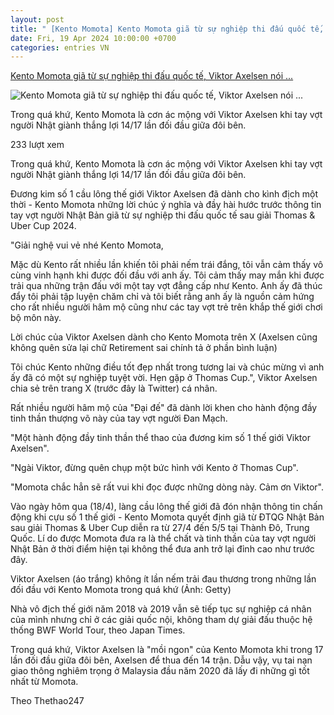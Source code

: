 ```yaml
---
layout: post
title: " [Kento Momota] Kento Momota giã từ sự nghiệp thi đấu quốc tế, Viktor Axelsen nói ..."
date: Fri, 19 Apr 2024 10:00:00 +0700
categories: entries VN
---
```

[Kento Momota giã từ sự nghiệp thi đấu quốc tế, Viktor Axelsen nói ...](https://baothaibinh.com.vn/tin-tuc/74/197610/kento-momota-gia-tu-su-nghiep-thi-dau-quoc-te-viktor-axelsen-noi-loi-gan-ruot)

![Kento Momota giã từ sự nghiệp thi đấu quốc tế, Viktor Axelsen nói ...](https://media.baothaibinh.com.vn/upload/news/4_2024/kento_momota_gia_tu_su_nghiep_thi_dau_quoc_te_viktor_axelsen_noi_loi_gan_ruot_10091819042024.jpg)

Trong quá khứ, Kento Momota là cơn ác mộng với Viktor Axelsen khi tay vợt người Nhật giành thắng lợi 14/17 lần đối đầu giữa đôi bên.

233 lượt xem

Trong quá khứ, Kento Momota là cơn ác mộng với Viktor Axelsen khi tay vợt người Nhật giành thắng lợi 14/17 lần đối đầu giữa đôi bên.

Đương kim số 1 cầu lông thế giới Viktor Axelsen đã dành cho kình địch một thời - Kento Momota những lời chúc ý nghĩa và đầy hài hước trước thông tin tay vợt người Nhật Bản giã từ sự nghiệp thi đấu quốc tế sau giải Thomas & Uber Cup 2024.

"Giải nghệ vui vẻ nhé Kento Momota,

Mặc dù Kento rất nhiều lần khiến tôi phải nếm trái đắng, tôi vẫn cảm thấy vô cùng vinh hạnh khi được đối đầu với anh ấy. Tôi cảm thấy may mắn khi được trải qua những trận đấu với một tay vợt đẳng cấp như Kento. Anh ấy đã thúc đẩy tôi phải tập luyện chăm chỉ và tôi biết rằng anh ấy là nguồn cảm hứng cho rất nhiều người hâm mộ cũng như các tay vợt trẻ trên khắp thế giới chơi bộ môn này.

Lời chúc của Viktor Axelsen dành cho Kento Momota trên X (Axelsen cũng không quên sửa lại chữ Retirement sai chính tả ở phần bình luận)

Tôi chúc Kento những điều tốt đẹp nhất trong tương lai và chúc mừng vì anh ấy đã có một sự nghiệp tuyệt vời. Hẹn gặp ở Thomas Cup.", Viktor Axelsen chia sẻ trên trang X (trước đây là Twitter) cá nhân.

Rất nhiều người hâm mộ của "Đại đế" đã dành lời khen cho hành động đầy tinh thần thượng võ này của tay vợt người Đan Mạch.

"Một hành động đầy tinh thần thể thao của đương kim số 1 thế giới Viktor Axelsen".

"Ngài Viktor, đừng quên chụp một bức hình với Kento ở Thomas Cup".

"Momota chắc hẳn sẽ rất vui khi đọc được những dòng này. Cảm ơn Viktor".

Vào ngày hôm qua (18/4), làng cầu lông thế giới đã đón nhận thông tin chấn động khi cựu số 1 thế giới - Kento Momota quyết định giã từ ĐTQG Nhật Bản sau giải Thomas & Uber Cup diễn ra từ 27/4 đến 5/5 tại Thành Đô, Trung Quốc. Lí do được Momota đưa ra là thể chất và tinh thần của tay vợt người Nhật Bản ở thời điểm hiện tại không thể đưa anh trở lại đỉnh cao như trước đây.

Viktor Axelsen (áo trắng) không ít lần nếm trải đau thương trong những lần đối đầu với Kento Momota trong quá khứ (Ảnh: Getty)

Nhà vô địch thế giới năm 2018 và 2019 vẫn sẽ tiếp tục sự nghiệp cá nhân của mình nhưng chỉ ở các giải quốc nội, không tham dự giải đấu thuộc hệ thống BWF World Tour, theo Japan Times.

Trong quá khứ, Viktor Axelsen là "mồi ngon" của Kento Momota khi trong 17 lần đối đầu giữa đôi bên, Axelsen để thua đến 14 trận. Dẫu vậy, vụ tai nạn giao thông nghiêm trọng ở Malaysia đầu năm 2020 đã lấy đi những gì tốt nhất từ Momota.

Theo Thethao247

